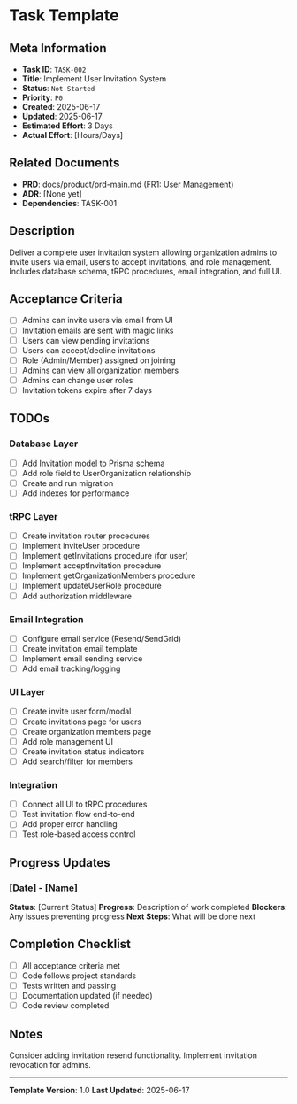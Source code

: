 # Task Template

## Meta Information

- **Task ID**: `TASK-002`
- **Title**: Implement User Invitation System
- **Status**: `Not Started`
- **Priority**: `P0`
- **Created**: 2025-06-17
- **Updated**: 2025-06-17
- **Estimated Effort**: 3 Days
- **Actual Effort**: [Hours/Days]

## Related Documents

- **PRD**: docs/product/prd-main.md (FR1: User Management)
- **ADR**: [None yet]
- **Dependencies**: TASK-001

## Description

Deliver a complete user invitation system allowing organization admins to invite users via email, users to accept invitations, and role management. Includes database schema, tRPC procedures, email integration, and full UI.

## Acceptance Criteria

- [ ] Admins can invite users via email from UI
- [ ] Invitation emails are sent with magic links
- [ ] Users can view pending invitations
- [ ] Users can accept/decline invitations
- [ ] Role (Admin/Member) assigned on joining
- [ ] Admins can view all organization members
- [ ] Admins can change user roles
- [ ] Invitation tokens expire after 7 days

## TODOs

### Database Layer
- [ ] Add Invitation model to Prisma schema
- [ ] Add role field to UserOrganization relationship
- [ ] Create and run migration
- [ ] Add indexes for performance

### tRPC Layer
- [ ] Create invitation router procedures
- [ ] Implement inviteUser procedure
- [ ] Implement getInvitations procedure (for user)
- [ ] Implement acceptInvitation procedure
- [ ] Implement getOrganizationMembers procedure
- [ ] Implement updateUserRole procedure
- [ ] Add authorization middleware

### Email Integration
- [ ] Configure email service (Resend/SendGrid)
- [ ] Create invitation email template
- [ ] Implement email sending service
- [ ] Add email tracking/logging

### UI Layer
- [ ] Create invite user form/modal
- [ ] Create invitations page for users
- [ ] Create organization members page
- [ ] Add role management UI
- [ ] Create invitation status indicators
- [ ] Add search/filter for members

### Integration
- [ ] Connect all UI to tRPC procedures
- [ ] Test invitation flow end-to-end
- [ ] Add proper error handling
- [ ] Test role-based access control

## Progress Updates

### [Date] - [Name]
**Status**: [Current Status]
**Progress**: Description of work completed
**Blockers**: Any issues preventing progress
**Next Steps**: What will be done next

## Completion Checklist

- [ ] All acceptance criteria met
- [ ] Code follows project standards
- [ ] Tests written and passing
- [ ] Documentation updated (if needed)
- [ ] Code review completed

## Notes

Consider adding invitation resend functionality. Implement invitation revocation for admins.

---

**Template Version**: 1.0
**Last Updated**: 2025-06-17
